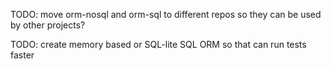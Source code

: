 TODO: move orm-nosql and orm-sql to different repos so they can be used by other projects?

TODO: create memory based or SQL-lite SQL ORM so that can run tests faster